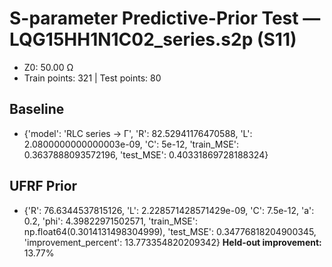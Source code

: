 # S-parameter Predictive-Prior Test — LQG15HH1N1C02_series.s2p (S11)
- Z0: 50.00 Ω
- Train points: 321  |  Test points: 80

## Baseline
- {'model': 'RLC series -> Γ', 'R': 82.52941176470588, 'L': 2.0800000000000003e-09, 'C': 5e-12, 'train_MSE': 0.3637888093572196, 'test_MSE': 0.40331869728188324}

## UFRF Prior
- {'R': 76.6344537815126, 'L': 2.228571428571429e-09, 'C': 7.5e-12, 'a': 0.2, 'phi': 4.39822971502571, 'train_MSE': np.float64(0.3014131498304999), 'test_MSE': 0.34776818204900345, 'improvement_percent': 13.773354820209342}
**Held-out improvement:** 13.77%
